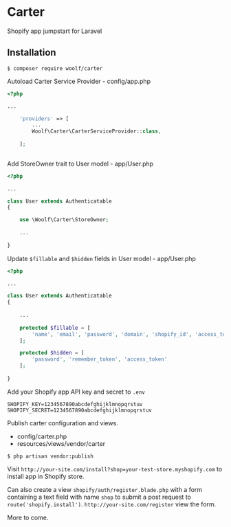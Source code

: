 # Carter
Shopify app jumpstart for Laravel

## Installation

```
$ composer require woolf/carter
```

Autoload Carter Service Provider - config/app.php

```php
<?php

...

    'providers' => [
        ...
        Woolf\Carter\CarterServiceProvider::class,
    
    ];
    
```

Add StoreOwner trait to User model - app/User.php

```php
<?php

...

class User extends Authenticatable
{

    use \Woolf\Carter\StoreOwner;
    
    ...
    
}

```

Update `$fillable` and `$hidden` fields in User model - app/User.php

```php
<?php

...

class User extends Authenticatable
{
    
    ...
    
    protected $fillable = [
        'name', 'email', 'password', 'domain', 'shopify_id', 'access_token', 'charge_id'
    ];

    protected $hidden = [
        'password', 'remember_token', 'access_token'
    ];
    
}

```

Add your Shopify app API key and secret to `.env`

```
SHOPIFY_KEY=1234567890abcdefghijklmnopqrstuv
SHOPIFY_SECRET=1234567890abcdefghijklmnopqrstuv
```

Publish carter configuration and views.

- config/carter.php
- resources/views/vendor/carter

```
$ php artisan vendor:publish
```


Visit `http://your-site.com/install?shop=your-test-store.myshopify.com` to install app in Shopify store.

Can also create a view `shopify/auth/register.blade.php` with a form containing a text field with name `shop` to submit a post request to `route('shopify.install')`. `http://your-site.com/register` view the form.

More to come.


